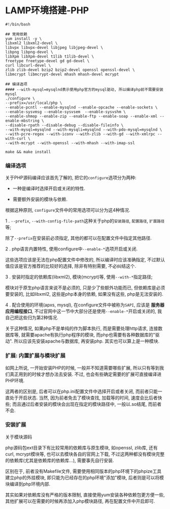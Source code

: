 # LAMP环境搭建-PHP

```
#!/bin/bash

## 常用依赖
yum install -y \
libxml2 libxml2-devel \
libvpx libvpx-devel libjpeg libjpeg-devel \
libpng libpng-devel \
libXpm libXpm-devel t1lib t1lib-devel \
freetype freetype-devel gd gd-devel \
curl libcurl-devel \
zlib zlib-devel bzip2 bzip2-devel openssl openssl-devel \
libmcrypt libmcrypt-devel mhash mhash-devel mcrypt

## 编译选项
#### --with-mysql=mysqlnd表示使用php官方的mysql驱动, 所以编译php前不需要安装mysql
./configure \
--prefix=/usr/local/php \
--enable-pcntl --enable-mysqlnd --enable-opcache --enable-sockets \
--enable-sysvmsg --enable-sysvsem  --enable-sysvshm \
--enable-shmop --enable-zip --enable-ftp --enable-soap --enable-xml --enable-mbstring \
--disable-rpath --disable-debug --disable-fileinfo \
--with-mysql=mysqlnd --with-mysqli=mysqlnd --with-pdo-mysql=mysqlnd \
--with-pcre-regex --with-iconv --with-zlib --with-gd --with-xmlrpc --with-curl \
--with-mcrypt --with-openssl --with-mhash --with-imap-ssl

make && make install
```

### 编译选项

关于PHP源码编译应该首先了解的, 把它的`configure`选项分为两种:

- 一种是编译时选择开启或关闭的特性.

- 需要额外安装的模块与依赖.

根据这种原则, `configure`文件中的常用选项可以分为这4种情况.

1 . `--prefix`, `--with-config-file-path`这种关于php的`安装路径`, `配置路径`, `扩展路径`等;

除了`--prefix`在安装前必须指定, 其他的都可以在配置文件中指定其他路径.

2 . php语言内置特性, 使用configure中`--enable-*`选项开启或关闭.

这些选项应该是无法在php配置文件中修改的, 所以编译时应该准确指定, 不过默认值应该是官方推荐的比较好的选择, 除非有特别需要, 不必纠结这个.

3 . 安装时指定的依赖库(libxml2), 模块(mcrypt)等, 使用`--with-*`指定路径;

模块对于原生php语言来说不是必须的, 只是少了些额外功能而已, 但依赖库是必须要安装的, 比如libxml2, 这些是php本身的依赖, 如果没有这些, php是无法安装的.

4 . 配合使用的环境(apxs, mysql), 在configure文件中被称为`SAPI`, 应该是 **服务器应用编程接口**, 不过官网中这一节中大部分还是使用`--enable-*`开启或关闭的, 我自己把这些归为第2种情况.

关于这种情况, 如果php不是单纯的作为脚本执行, 而是需要处理http请求, 连接数据库等, 就需要apache有执行php程序的模块, 而php也需要有各种数据库的"驱动". 所以应该先安装apache与数据库, 再安装php. 其实也可以算上是一种模块.

### 扩展: 内置扩展与模块扩展

如网上所说, 一开始安装PHP的时候, 一般并不知道需要哪些扩展, 所以只有等到我们真正用到的时候才想办法去安装. 不过, 也会有些确定需要的扩展可直接编译进PHP环境.

这两者的区别是, 后者可以在php.ini配置文件中选择开启或者关闭, 而前者只能一直处于开启状态. 当然, 因为前者免去了模块查找, 加载等的时间, 速度会比后者快些; 而且通过后者安装的模块会出现在指定的模块路径中, 一般以.so结尾, 而前者不会.

### 安装扩展

关于模块源码

php源码包ext目录下有比较常用的依赖库与原生模块, 如openssl, zlib库, 还有curl, mcrypt模块等, 也可以去模块各自的官网上下载, 不过这两种都没有模块完整的依赖库(尤其是依赖库的依赖库...), 需要事先自行安装.

区别在于, 前者没有Makefile文件, 需要使用相同版本的php环境下的phpize工具建立php的外挂模块, 即只能为已经存在的php环境"添加"模块, 后者则是可以将模块编译到php环境内部.

其实如果对依赖库没有严格的版本限制, 直接使用yum安装各种依赖包更方便一些, 其他扩展可以在需要的时候再添加入php模块路径, 再在配置文件中开启即可.
